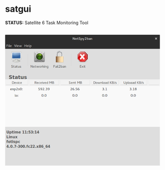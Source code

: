 # satgui
<b>STATUS:</b> Satellite 6 Task Monitoring Tool
<br><br><p align="center">
<img src="https://github.com/ftsiadimos/netspy2ban/blob/master/icons/ima1.png" alt="image1"/></p><br>
<br>
